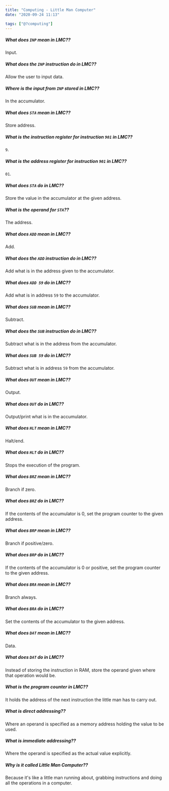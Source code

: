 ```yaml
---
title: "Computing - Little Man Computer"
date: "2020-09-24 11:13"

tags: ["@?computing"]
---
```


##### What does `INP` mean in LMC??
Input.

##### What does the `INP` instruction do in LMC??
Allow the user to input data.

##### Where is the input from `INP` stored in LMC??
In the accumulator.

##### What does `STA` mean in LMC??
Store address.

##### What is the instruction register for instruction `901` in LMC??
`9`.

##### What is the address register for instruction `901` in LMC??
`01`.

##### What does `STA` do in LMC??
Store the value in the accumulator at the given address.

##### What is the operand for `STA`??
The address.

##### What does `ADD` mean in LMC??
Add.

##### What does the `ADD` instruction do in LMC??
Add what is in the address given to the accumulator.

##### What does `ADD 59` do in LMC??
Add what is in address `59` to the accumulator.

##### What does `SUB` mean in LMC??
Subtract.

##### What does the `SUB` instruction do in LMC??
Subtract what is in the address from the accumulator.

##### What does `SUB 59` do in LMC??
Subtract what is in address `59` from the accumulator.

##### What does `OUT` mean in LMC??
Output.

##### What does `OUT` do in LMC??
Output/print what is in the accumulator.

##### What does `HLT` mean in LMC??
Halt/end.

##### What does `HLT` do in LMC??
Stops the execution of the program.

##### What does `BRZ` mean in LMC??
Branch if zero.

##### What does `BRZ` do in LMC??
If the contents of the accumulator is 0, set the program counter to the given address.

##### What does `BRP` mean in LMC??
Branch if positive/zero.

##### What does `BRP` do in LMC??
If the contents of the accumulator is 0 or positive, set the program counter to the given address.

##### What does `BRA` mean in LMC??
Branch always.

##### What does `BRA` do in LMC??
Set the contents of the accumulator to the given address.

##### What does `DAT` mean in LMC??
Data.

##### What does `DAT` do in LMC??
Instead of storing the instruction in RAM, store the operand given where that operation would be.

##### What is the program counter in LMC??
It holds the address of the next instruction the little man has to carry out.

##### What is direct addressing??
Where an operand is specified as a memory address holding the value to be used.

##### What is immediate addressing??
Where the operand is specified as the actual value explicitly.

##### Why is it called Little Man Computer??
Because it's like a little man running about, grabbing instructions and doing all the operations in a computer.
